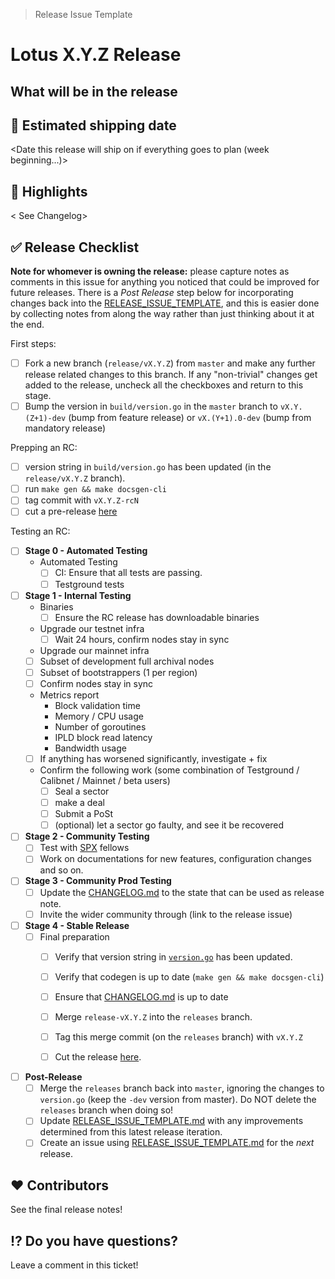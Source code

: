 > Release Issue Template

# Lotus X.Y.Z Release


## What will be in the release


## 🚢 Estimated shipping date

<Date this release will ship on if everything goes to plan (week beginning...)>

## 🔦 Highlights

< See Changelog>

## ✅ Release Checklist

**Note for whomever is owning the release:** please capture notes as comments in this issue for anything you noticed that could be improved for future releases.  There is a *Post Release* step below for incorporating changes back into the [RELEASE_ISSUE_TEMPLATE](https://github.com/filecoin-project/lotus/blob/master/documentation/misc/RELEASE_ISSUE_TEMPLATE.md), and this is easier done by collecting notes from along the way rather than just thinking about it at the end.

First steps:

  - [ ] Fork a new branch (`release/vX.Y.Z`) from `master` and make any further release related changes to this branch. If any "non-trivial" changes get added to the release, uncheck all the checkboxes and return to this stage.
  - [ ] Bump the version in `build/version.go` in the `master` branch to `vX.Y.(Z+1)-dev` (bump from feature release) or `vX.(Y+1).0-dev` (bump from mandatory release) 
    
Prepping an RC:

- [ ] version string in `build/version.go` has been updated (in the `release/vX.Y.Z` branch).
- [ ] run `make gen && make docsgen-cli`
- [ ] tag commit with `vX.Y.Z-rcN`
- [ ] cut a pre-release [here](https://github.com/filecoin-project/lotus/releases/new?prerelease=true)

Testing an RC:

- [ ] **Stage 0 - Automated Testing**
  - Automated Testing
    - [ ] CI: Ensure that all tests are passing.
    - [ ] Testground tests

- [ ] **Stage 1 - Internal Testing**
  - Binaries
    - [ ] Ensure the RC release has downloadable binaries
  - Upgrade our testnet infra
    - [ ] Wait 24 hours, confirm nodes stay in sync
  -  Upgrade our mainnet infra
    - [ ] Subset of development full archival nodes
    - [ ] Subset of bootstrappers (1 per region)
    - [ ] Confirm nodes stay in sync
    - Metrics report
        - Block validation time
        - Memory / CPU usage
        - Number of goroutines
        - IPLD block read latency
        - Bandwidth usage
    - [ ] If anything has worsened significantly, investigate + fix
  - Confirm the following work (some combination of Testground / Calibnet / Mainnet / beta users)
    - [ ] Seal a sector
    - [ ] make a deal
    - [ ] Submit a PoSt
    - [ ] (optional) let a sector go faulty, and see it be recovered
    
- [ ] **Stage 2 - Community Testing**
  - [ ] Test with [SPX](https://github.com/filecoin-project/lotus/discussions/7461) fellows
  - [ ] Work on documentations for new features, configuration changes and so on.

- [ ] **Stage 3 - Community Prod Testing**
  - [ ] Update the [CHANGELOG.md](https://github.com/filecoin-project/lotus/blob/master/CHANGELOG.md) to the state that can be used as release note.
  - [ ] Invite the wider community through (link to the release issue)
    
- [ ] **Stage 4 - Stable Release**
  - [ ] Final preparation
    - [ ] Verify that version string in [`version.go`](https://github.com/filecoin-project/lotus/blob/master/build/version.go) has been updated.
    - [ ] Verify that codegen is up to date (`make gen && make docsgen-cli`)
    - [ ] Ensure that [CHANGELOG.md](https://github.com/filecoin-project/lotus/blob/master/CHANGELOG.md) is up to date
    - [ ] Merge `release-vX.Y.Z` into the `releases` branch.
    - [ ] Tag this merge commit (on the `releases` branch) with `vX.Y.Z`
    - [ ] Cut the release [here](https://github.com/filecoin-project/lotus/releases/new?prerelease=false&target=releases).


- [ ] **Post-Release**
  - [ ] Merge the `releases` branch back into `master`, ignoring the changes to `version.go` (keep the `-dev` version from master). Do NOT delete the `releases` branch when doing so!
  - [ ] Update [RELEASE_ISSUE_TEMPLATE.md](https://github.com/filecoin-project/lotus/blob/master/documentation/misc/RELEASE_ISSUE_TEMPLATE.md) with any improvements determined from this latest release iteration.
  - [ ] Create an issue using [RELEASE_ISSUE_TEMPLATE.md](https://github.com/filecoin-project/lotus/blob/master/documentation/misc/RELEASE_ISSUE_TEMPLATE.md) for the _next_ release.

## ❤️ Contributors

See the final release notes!

## ⁉️ Do you have questions?

Leave a comment in this ticket!
